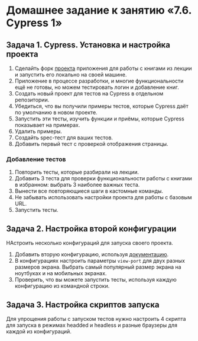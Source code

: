 # Домашнее задание к занятию «7.6. Cypress 1»

## Задача 1. Cypress. Установка и настройка проекта

1. Сделайть форк [проекта](https://github.com/netology-code/jsaqa-code/tree/main/booksApp) приложения для работы с книгами из лекции и запустить его локально на своей машине.
2. Приложение в процессе разработки, и многие функциональности ещё не готовы, но можем тестировать логин и добавление книг.
3. Создать новый проект для тестов на Cypress в отдельном репозитории.
4. Убедиться, что вы получили примеры тестов, которые Cypress даёт по умолчанию в новом проекте.
5. Запустить эти тесты, изучить функции и приёмы, которые Cypress показывает на примерах.
6. Удалить примеры.
7. Создайть spec-тест для ваших тестов.
8. Добавить первый тест с проверкой отображения страницы.

### Добавление тестов

1. Повторить тесты, которые разбирали на лекции.
2. Добавить 3 теста для проверки функциональности работы с книгами в избранном: выбрать 3 наиболее важных теста.
3. Вынести все повторяющиеся шаги в кастомные команды.
4. Не забывать использовать настройки проекта для работы с базовым URL.
5. Запустить тесты. 

## Задача 2. Настройка второй конфигурации

НАстроить несколько конфигураций для запуска своего проекта.

1. Добавить вторую конфигурацию, используя [документацию](https://docs.cypress.io/guides/guides/environment-variables#Option-2-cypress-env-json).
2. В конфигурациях настроить параметры `view-port` для двух разных размеров экрана. Выбрать самый популярный размер экрана на ноутбуках и на мобильных экранах.
3. Проверить, что вы можете запустить тесты, используя каждую конфигурацию из командной строки.

  ## Задача 3. Настройка скриптов запуска

Для упрощения работы с запуском тестов нужно настроить 4 скрипта для запуска в режимах headded и headless и разные браузеры для каждой из конфигураций.
